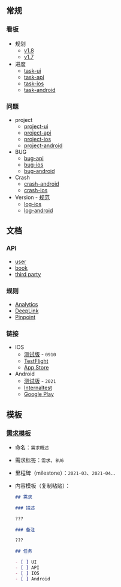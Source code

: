 ## 常规

### 看板

- 规划
  - [v1.8](https://github.com/bookey-dev/bookey.requirement/projects/13)
  - [v1.7](https://github.com/bookey-dev/bookey.requirement/projects/12)
- 进度
  - [task-ui](https://github.com/orgs/bookey-dev/projects/17)
  - [task-api](https://github.com/orgs/bookey-dev/projects/16)
  - [task-ios](https://github.com/orgs/bookey-dev/projects/15)
  - [task-android](https://github.com/orgs/bookey-dev/projects/14)

### 问题

- project
  - [project-ui](https://github.com/bookey-dev/bookey.ui/issues)
  - [project-api](https://github.com/bookey-dev/bookey.api/issues)
  - [project-ios](https://github.com/bookey-dev/bookey.ios/issues)
  - [project-android](https://github.com/bookey-dev/bookey.android/issues)
- BUG
  - [bug-api](https://github.com/bookey-dev/bookey.requirement/labels/Bug%3A%20API) 
  - [bug-ios](https://github.com/bookey-dev/bookey.requirement/labels/Bug%3A%20IOS)
  - [bug-android](https://github.com/bookey-dev/bookey.requirement/labels/Bug%3A%20Android)
- Crash  
  - [crash-android](https://github.com/bookey-dev/bookey.requirement/issues/124)
  - [crash-ios](https://github.com/bookey-dev/bookey.requirement/issues/146)
- Version - [规范](docs/process-specification.md#版本发布)
  - [log-ios](https://github.com/bookey-dev/bookey.requirement/labels/Releases%3A%20IOS)
  - [log-android](https://github.com/bookey-dev/bookey.requirement/labels/Releases%3A%20Android)

## 文档

### API

- [user](https://dev.bookey.app:8081/swagger-ui.html)
- [book](https://dev.bookey.app:8082/swagger-ui.html)
- [third party](https://dev.bookey.app:8083/swagger-ui.html)

### 规则

- [Analytics](https://github.com/bookey-dev/bookey.docs/wiki/Analytics)
- [DeepLink](https://github.com/bookey-dev/bookey.docs/wiki/DeepLink)
- [Pinpoint](https://github.com/bookey-dev/bookey.docs/wiki/Pinpoint)

### 链接

- IOS
  - [测试版](https://www.pgyer.com/o9So) - `0910`
  - [TestFlight](https://apps.apple.com/cn/app/testflight/id899247664)
  - [App Store](https://apps.apple.com/cn/app/id1490069864)
- Android
  - [测试版](https://www.pgyer.com/C5re) - `2021`
  - [Internaltest](https://play.google.com/apps/internaltest/4700196513230198982)
  - [Google Play](https://play.google.com/store/apps/details?id=app.bookey)


## 模板

### [需求模板](https://github.com/bookey-dev/bookey.requirement/issues/new/choose)

- 命名：`需求概述`
- 需求标签：`需求`、`BUG`
- 里程碑（milestone）：`2021-03`、`2021-04`...
- 内容模板（复制粘贴）：

  ```md
  ## 需求

  ### 描述

  ???

  ### 备注

  ???

  ## 任务

  - [ ] UI
  - [ ] API
  - [ ] IOS
  - [ ] Android

  ```

